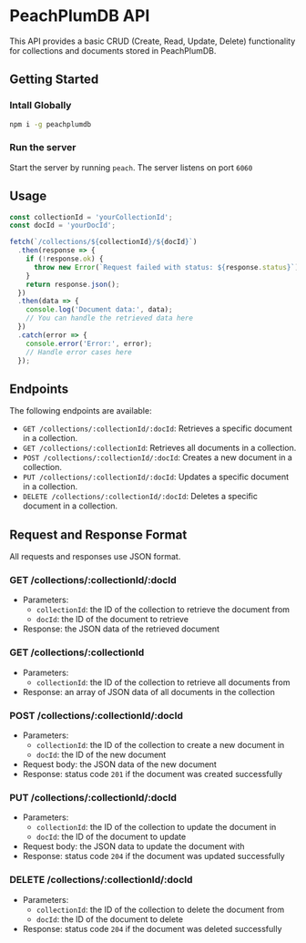 # PeachPlumDB API

This API provides a basic CRUD (Create, Read, Update, Delete) functionality for collections and documents stored in PeachPlumDB.

## Getting Started

### Intall Globally
```bash
npm i -g peachplumdb
```

### Run the server
Start the server by running `peach`. The server listens on port `6060`

## Usage
```typescript
const collectionId = 'yourCollectionId';
const docId = 'yourDocId';

fetch(`/collections/${collectionId}/${docId}`)
  .then(response => {
    if (!response.ok) {
      throw new Error(`Request failed with status: ${response.status}`);
    }
    return response.json();
  })
  .then(data => {
    console.log('Document data:', data);
    // You can handle the retrieved data here
  })
  .catch(error => {
    console.error('Error:', error);
    // Handle error cases here
  });
```

## Endpoints
The following endpoints are available:

- `GET /collections/:collectionId/:docId`: Retrieves a specific document in a collection.
- `GET /collections/:collectionId`: Retrieves all documents in a collection.
- `POST /collections/:collectionId/:docId`: Creates a new document in a collection.
- `PUT /collections/:collectionId/:docId`: Updates a specific document in a collection.
- `DELETE /collections/:collectionId/:docId`: Deletes a specific document in a collection.

## Request and Response Format

All requests and responses use JSON format.

### GET /collections/:collectionId/:docId

- Parameters:
  - `collectionId`: the ID of the collection to retrieve the document from
  - `docId`: the ID of the document to retrieve
- Response: the JSON data of the retrieved document

### GET /collections/:collectionId

- Parameters:
  - `collectionId`: the ID of the collection to retrieve all documents from
- Response: an array of JSON data of all documents in the collection

### POST /collections/:collectionId/:docId

- Parameters:
  - `collectionId`: the ID of the collection to create a new document in
  - `docId`: the ID of the new document
- Request body: the JSON data of the new document
- Response: status code `201` if the document was created successfully

### PUT /collections/:collectionId/:docId

- Parameters:
  - `collectionId`: the ID of the collection to update the document in
  - `docId`: the ID of the document to update
- Request body: the JSON data to update the document with
- Response: status code `204` if the document was updated successfully

### DELETE /collections/:collectionId/:docId

- Parameters:
  - `collectionId`: the ID of the collection to delete the document from
  - `docId`: the ID of the document to delete
- Response: status code `204` if the document was deleted successfully
